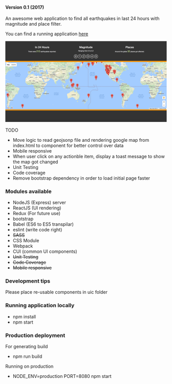
#### Version 0.1 (2017)

An awesome web application to find all earthquakes in last 24 hours with magnitude and place filter.

You can find a running application [here](http://www.bestdoctorz.com:8082)



![Alt text](/earthquakes.png?raw=true "Earthquakes")

TODO

* Move logic to read geojsonp file and rendering google map from index.html to component for better control over data
* Mobile responsive
* When user click on any actionble item, display a toast message to show the map got changed
* Unit Testing
* Code coverage
* Remove bootstrap dependency in order to load initial page faster


### Modules available

* NodeJS (Express) server
* ReactJS (UI rendering)
* Redux (For future use)
* bootstrap
* Babel (ES6 to ES5 transpilar)
* eslint (write code right)
* ~~SASS~~
* CSS Module
* Webpack
* CUI (common UI components)
* ~~Unit Testing~~
* ~~Code Coverage~~
* ~~Mobile responsive~~

### Development tips

Please place re-usable components in uic folder


### Running application locally

* npm install
* npm start

### Production deployment
For generating build
* npm run build

Running on production
* NODE_ENV=production PORT=8080 npm start
